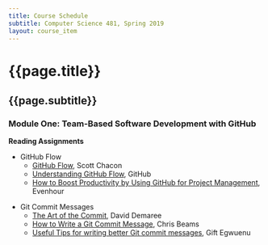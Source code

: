 ```yaml
---
title: Course Schedule
subtitle: Computer Science 481, Spring 2019
layout: course_item
---
```


# {{page.title}}
## {{page.subtitle}}

### Module One: Team-Based Software Development with GitHub

**Reading Assignments**

* GitHub Flow
    * [GitHub Flow](http://scottchacon.com/2011/08/31/github-flow.html), Scott Chacon
    * [Understanding GitHub Flow](https://guides.github.com/introduction/flow/), GitHub
    * [How to Boost Productivity by Using GitHub for Project
    Management](https://everhour.com/blog/project-management-using-github/),
    Evenhour

<p>

* Git Commit Messages
    * [The Art of the Commit](https://alistapart.com/article/the-art-of-the-commit), David Demaree
    * [How to Write a Git Commit Message](https://chris.beams.io/posts/git-commit/), Chris Beams
    * [Useful Tips for writing better Git commit messages](https://www.giftegwuenu.com/useful-tips-for-writing-better-git-commit-messages/), Gift Egwuenu
